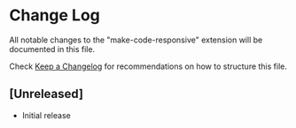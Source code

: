 # Change Log

All notable changes to the "make-code-responsive" extension will be documented in this file.

Check [Keep a Changelog](http://keepachangelog.com/) for recommendations on how to structure this file.

## [Unreleased]

- Initial release